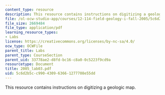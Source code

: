 ```yaml
---
content_type: resource
description: This resource contains instructions on digitizing a geologic map.
file: /ol-ocw-studio-app/courses/12-114-field-geology-i-fall-2005/5c6d2b5cc990430963661277708e55dd_2005_lab03.pdf
file_size: 2669484
file_type: application/pdf
learning_resource_types:
- Labs
license: https://creativecommons.org/licenses/by-nc-sa/4.0/
ocw_type: OCWFile
parent_title: Labs
parent_type: CourseSection
parent_uid: 33778ae2-d8fd-bc16-c8a0-0c5223f9cd9a
resourcetype: Document
title: 2005_lab03.pdf
uid: 5c6d2b5c-c990-4309-6366-1277708e55dd
---
```

This resource contains instructions on digitizing a geologic map.